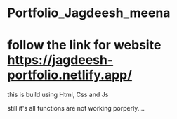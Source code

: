 # Portfolio_Jagdeesh_meena

# follow the link for website  https://jagdeesh-portfolio.netlify.app/

this is build using Html, Css and Js

still it's all functions are not working porperly....
